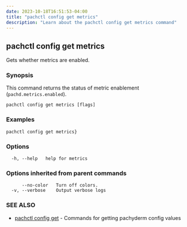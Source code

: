 ```yaml
---
date: 2023-10-18T16:51:53-04:00
title: "pachctl config get metrics"
description: "Learn about the pachctl config get metrics command"
---
```


## pachctl config get metrics

Gets whether metrics are enabled.

### Synopsis

This command returns the status of metric enablement (`pachd.metrics.enabled`).

```
pachctl config get metrics [flags]
```

### Examples

```
pachctl config get metrics}
```

### Options

```
  -h, --help   help for metrics
```

### Options inherited from parent commands

```
      --no-color   Turn off colors.
  -v, --verbose    Output verbose logs
```

### SEE ALSO

* [pachctl config get](../pachctl_config_get)	 - Commands for getting pachyderm config values

